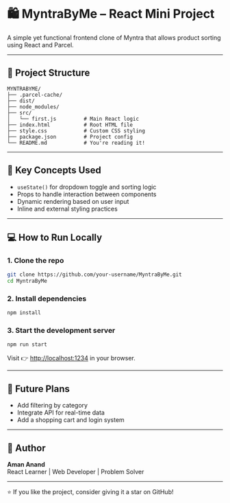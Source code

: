# 🛍️ MyntraByMe – React Mini Project

A simple yet functional frontend clone of Myntra that allows product sorting using React and Parcel.

---

## 📂 Project Structure

```
MYNTRABYME/
├── .parcel-cache/
├── dist/
├── node_modules/
├── src/
│   └── first.js         # Main React logic
├── index.html           # Root HTML file
├── style.css            # Custom CSS styling
├── package.json         # Project config
└── README.md            # You're reading it!
```

---

## 🧠 Key Concepts Used

- `useState()` for dropdown toggle and sorting logic  
- Props to handle interaction between components  
- Dynamic rendering based on user input  
- Inline and external styling practices  

---

## 💻 How to Run Locally

### 1. Clone the repo

```bash
git clone https://github.com/your-username/MyntraByMe.git
cd MyntraByMe
```

### 2. Install dependencies

```bash
npm install
```

### 3. Start the development server

```bash
npm run start
```

Visit 👉 [http://localhost:1234](http://localhost:1234) in your browser.

---

## 🧾 Future Plans

- Add filtering by category  
- Integrate API for real-time data  
- Add a shopping cart and login system  

---

## 🙌 Author

**Aman Anand**  
React Learner | Web Developer | Problem Solver

---

⭐ If you like the project, consider giving it a star on GitHub!

